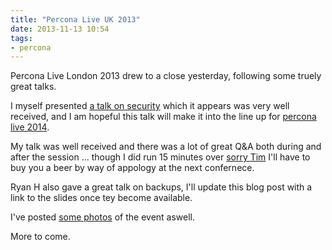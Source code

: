 ```yaml
---
title: "Percona Live UK 2013"
date: 2013-11-13 10:54
tags:
- percona
---
```


Percona Live London 2013 drew to a close yesterday, following some truely great talks.

I myself presented [a talk on security](https://slidesha.re/1dl3LoY) which it appears was very well received, and I am hopeful this talk will make it into the line up for [percona live 2014](https://www.percona.com/live/mysql-conference-2014).

My talk was well received and there was a lot of great Q&A both during and after the session ... though I did run 15 minutes over [sorry Tim](https://twitter.com/tmcallaghan) I'll have to buy you a beer by way of appology at the next confernece.

Ryan H also gave a great talk on backups, I'll update this blog post with a link to the slides once tey become available.

I've posted [some photos](https://plus.google.com/117561367404774597588/posts/HrKwwN7Aamh) of the event aswell.

More to come.


